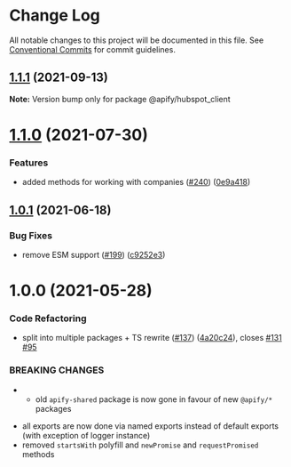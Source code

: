 # Change Log

All notable changes to this project will be documented in this file.
See [Conventional Commits](https://conventionalcommits.org) for commit guidelines.

## [1.1.1](https://github.com/apify/apify-shared-js/compare/@apify/hubspot_client@1.1.0...@apify/hubspot_client@1.1.1) (2021-09-13)

**Note:** Version bump only for package @apify/hubspot_client





# [1.1.0](https://github.com/apify/apify-shared-js/compare/@apify/hubspot_client@1.0.1...@apify/hubspot_client@1.1.0) (2021-07-30)


### Features

* added methods for working with companies ([#240](https://github.com/apify/apify-shared-js/issues/240)) ([0e9a418](https://github.com/apify/apify-shared-js/commit/0e9a418a73cbaf44ebc73f1b2f079e2c4c8bd34b))





## [1.0.1](https://github.com/apify/apify-shared-js/compare/@apify/hubspot_client@1.0.0...@apify/hubspot_client@1.0.1) (2021-06-18)


### Bug Fixes

* remove ESM support ([#199](https://github.com/apify/apify-shared-js/issues/199)) ([c9252e3](https://github.com/apify/apify-shared-js/commit/c9252e326923d6cbb568a474b78d046380cba119))





# 1.0.0 (2021-05-28)


### Code Refactoring

* split into multiple packages + TS rewrite ([#137](https://github.com/apify/apify-shared-js/issues/137)) ([4a20c24](https://github.com/apify/apify-shared-js/commit/4a20c241edbaa697c337ab5e53dd7400fd3a6658)), closes [#131](https://github.com/apify/apify-shared-js/issues/131) [#95](https://github.com/apify/apify-shared-js/issues/95)


### BREAKING CHANGES

* - old `apify-shared` package is now gone in favour of new `@apify/*` packages
- all exports are now done via named exports instead of default exports (with exception of logger instance)
- removed `startsWith` polyfill and `newPromise` and `requestPromised` methods
